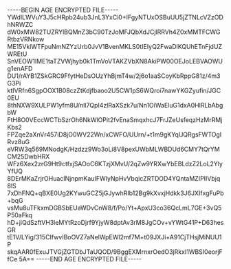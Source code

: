 -----BEGIN AGE ENCRYPTED FILE-----
YWdlLWVuY3J5cHRpb24ub3JnL3YxCi0+IFgyNTUxOSBuUU5jZTNLcVZzODhNRWZC
dW0xMW82TUZRYlBQMnZ3bC90TzJoMFJQbXdJCjlRRVh4Z0xMMTFCWGRtbzVRNkow
ME15VklWTFpuNmNZYzUrb0JvV1BvenMKLS0tIEIyQ2FwaDlKQUhETnFjdUZWREtU
SnVEOW1lME1taTZVWjhyb0k1TmVoVTAKZVbXN8AkiPW00OEJoLEBVAOWUg1enAFD
DU1/rAYB1ZSkGRC9FfytHeDsOUzYhBjmT4w/2j6o1aaSCoyKbRppG81z/4m3G3Pi
ktIVRfn6SgpOOX1B08czZtKdjfbaoo2U5CW1pS6WQroi7nawYKGZyufin/JGC0EU
8thNXW9XULPW1yfm8U/nll7QpI4zlRaXSzk7u/Nn1OiWaEluG1dxA0HlRLbAbgbW
FtH8O0VEccWCTbSzrOh6NkWlOPit2fvEnaSmqxhcJ7FrJZeUsfeqzHzMrRMjKbs2
FPZqe2aXnVr457iD8jO0WV22Wn/xCWFO/UUrn/+t1m9gKYqUQRgsFWTOgIRvz8uG
eVRW3q569MNodgK/Hzdzz9Wo3oLi8V8pexUWbMLWBDUd6CMY7tQrYMCM25DwbHRX
WFz6Xex2zrG9Ht9ctfxjSAOoC6KTzjXMvU/2qZw9YRXwYbEBLdzZ2LoL2YlyYfUQ
8DErMKaZrjrOHuacINjnpmKauIFWIyNpHvVbqicZRTDOD4YQntaMZIPIIVbjq8lS
7xDhFNQ+qBXE0Ug2KYwuGCZ5jGJywhRIb12Bg9kXvxjHdkk3J6JXIfxgFuPb+bqG
vsMu8uTFkxmDGBSbEUaWDvCnW8/f/Po/Yt+ApxU3co36QcLmL7GE+3vQ5P50aFkq
hD+jiQdSzftVH3leMYtRzoDjrf9YjyW8dptAv3rM8JgCOv+vYWtG41P+D63hesGR
tE1V/LYig/315CIfwvIBoOVZ7aNelWpEWl2mf7M+t09JXJi+A91CjTHsjMiNUU1P
skqAAR0fExuJTVGjZGTDbJTaUQOD/9BggEXMrnxrOedO3jRkxI1WBSI0eorjFfCe
5A==
-----END AGE ENCRYPTED FILE-----
